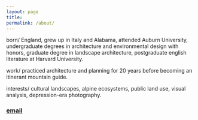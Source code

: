 ```yaml
---
layout: page
title: 
permalink: /about/
---
```


born/ England, grew up in Italy and Alabama, attended Auburn University, undergraduate degrees in architecture and environmental design with honors, graduate degree in landscape architecture, postgraduate english literature at Harvard University.

work/ practiced architecture and planning for 20 years before becoming an itinerant mountain guide.

interests/ cultural landscapes, alpine ecosystems, public land use, visual analysis, depression-era photography.

### [email](mailto:contactjonkalev@icloud.com)
